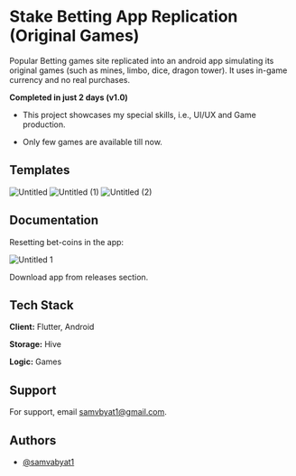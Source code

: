 
# Stake Betting App Replication (Original Games)

Popular Betting games site replicated into an android app simulating its original games (such as mines, limbo, dice, dragon tower). It uses in-game currency and no real purchases. 

**Completed in just 2 days (v1.0)**

- This project showcases my special skills, i.e., UI/UX and Game production. 

- Only few games are available till now. 

## Templates

![Untitled](https://github.com/user-attachments/assets/fc631e5f-251c-4760-9417-4d989051e0bf)
![Untitled (1)](https://github.com/user-attachments/assets/fb6e3e81-fe8b-4c8c-992f-0336f477cfc2)
![Untitled (2)](https://github.com/user-attachments/assets/0ac6bdfa-de3f-4df6-bbb7-c3a25c9b9533)


## Documentation

Resetting bet-coins in the app:

![Untitled 1](https://github.com/user-attachments/assets/15c054a9-cc92-46d6-b115-56a655edd9ba)

Download app from releases section.


## Tech Stack

**Client:** Flutter, Android

**Storage:** Hive

**Logic:** Games


## Support

For support, email samvbyat1@gmail.com.


## Authors

- [@samvabyat1](https://github.com/samvabyat1)

